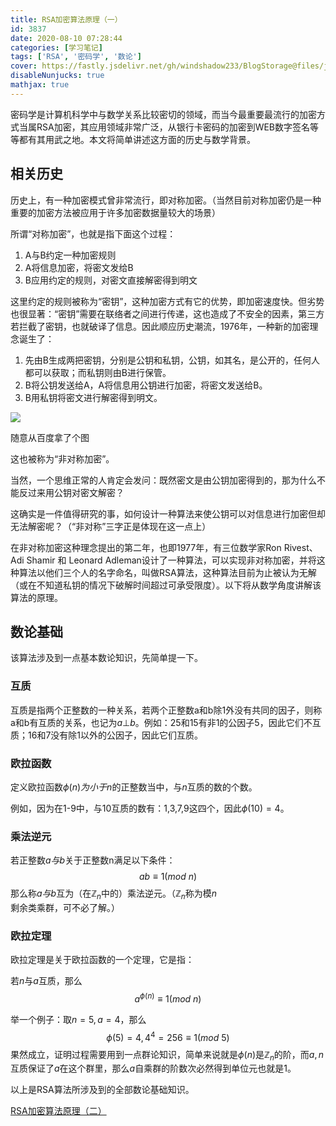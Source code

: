 ```yaml
---
title: RSA加密算法原理（一）
id: 3837
date: 2020-08-10 07:28:44
categories: [学习笔记]
tags: ['RSA', '密码学', '数论']
cover: https://fastly.jsdelivr.net/gh/windshadow233/BlogStorage@files/jpg/04736da967a7ae989922ae713842dfb5.jpg
disableNunjucks: true
mathjax: true
---
```


密码学是计算机科学中与数学关系比较密切的领域，而当今最重要最流行的加密方式当属RSA加密，其应用领域非常广泛，从银行卡密码的加密到WEB数字签名等等都有其用武之地。本文将简单讲述这方面的历史与数学背景。

## 相关历史


历史上，有一种加密模式曾非常流行，即对称加密。（当然目前对称加密仍是一种重要的加密方法被应用于许多加密数据量较大的场景）


所谓“对称加密”，也就是指下面这个过程：


1. A与B约定一种加密规则
2. A将信息加密，将密文发给B
3. B应用约定的规则，对密文直接解密得到明文

这里约定的规则被称为“密钥”，这种加密方式有它的优势，即加密速度快。但劣势也很显著：“密钥”需要在联络者之间进行传递，这也造成了不安全的因素，第三方若拦截了密钥，也就破译了信息。因此顺应历史潮流，1976年，一种新的加密理念诞生了：


1. 先由B生成两把密钥，分别是公钥和私钥，公钥，如其名，是公开的，任何人都可以获取；而私钥则由B进行保管。
2. B将公钥发送给A，A将信息用公钥进行加密，将密文发送给B。
3. B用私钥将密文进行解密得到明文。

![](https://fastly.jsdelivr.net/gh/windshadow233/BlogStorage@files/jpg/04736da967a7ae989922ae713842dfb5.jpg)

随意从百度拿了个图


这也被称为“非对称加密”。


当然，一个思维正常的人肯定会发问：既然密文是由公钥加密得到的，那为什么不能反过来用公钥对密文解密？


这确实是一件值得研究的事，如何设计一种算法来使公钥可以对信息进行加密但却无法解密呢？（“非对称”三字正是体现在这一点上）


在非对称加密这种理念提出的第二年，也即1977年，有三位数学家Ron Rivest、Adi Shamir 和 Leonard Adleman设计了一种算法，可以实现非对称加密，并将这种算法以他们三个人的名字命名，叫做RSA算法，这种算法目前为止被认为无解（或在不知道私钥的情况下破解时间超过可承受限度）。以下将从数学角度讲解该算法的原理。


## 数论基础


该算法涉及到一点基本数论知识，先简单提一下。


### 互质


互质是指两个正整数的一种关系，若两个正整数a和b除1外没有共同的因子，则称a和b有互质的关系，也记为$a ⊥ b$。例如：25和15有非1的公因子5，因此它们不互质；16和7没有除1以外的公因子，因此它们互质。


### 欧拉函数


定义欧拉函数$\phi(n)为小于n$的正整数当中，与$n$互质的数的个数。


例如，因为在1-9中，与10互质的数有：1,3,7,9这四个，因此$\phi(10)=4$。


### 乘法逆元


若正整数$a与b$关于正整数n满足以下条件：$$ab\equiv 1 (mod\ n)$$那么称$a与b$互为（在$\mathbb{Z}_n$中的）乘法逆元。（$\mathbb{Z}_n$称为模$n$剩余类乘群，可不必了解。）


### 欧拉定理


欧拉定理是关于欧拉函数的一个定理，它是指：


若$n$与$a$互质，那么$$a^{\phi(n)}\equiv 1 (mod\ n)$$


举一个例子：取$n=5,a=4$，那么$$\phi(5)=4,4^4=256\equiv 1 (mod\ 5)$$果然成立，证明过程需要用到一点群论知识，简单来说就是$\phi(n)$是$\mathbb{Z}_n$的阶，而$a,n$互质保证了$a$在这个群里，那么$a$自乘群的阶数次必然得到单位元也就是1。


以上是RSA算法所涉及到的全部数论基础知识。


[RSA加密算法原理（二）](https://blog.fyz666.xyz/blog/3839/)
